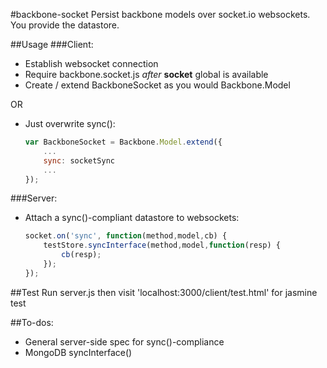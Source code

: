 #backbone-socket
Persist backbone models over socket.io websockets. You provide the datastore.

##Usage
###Client:

- Establish websocket connection
- Require backbone.socket.js _after_ **socket** global is available
- Create / extend BackboneSocket as you would Backbone.Model

OR

- Just overwrite sync():

	``` javascript
	var BackboneSocket = Backbone.Model.extend({
		...
		sync: socketSync
		...
	});
	```
	
###Server:

- Attach a sync()-compliant datastore to websockets:

	``` javascript
	socket.on('sync', function(method,model,cb) {
		testStore.syncInterface(method,model,function(resp) {
			cb(resp);
		});
	});
	```
	
##Test
Run server.js then visit 'localhost:3000/client/test.html' for jasmine test

##To-dos:
- General server-side spec for sync()-compliance
- MongoDB syncInterface()